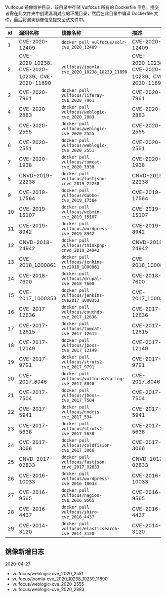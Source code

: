 Vulfocus 镜像维护目录，该目录中存储 Vulfocus 所有的 Dockerfile 信息，提交者需在此文件夹中创建漏洞对应的环境目录，然后在此目录中编译 Dockerfile 文件，最后将漏洞镜像信息提交至该文件中。

| id   | 漏洞名称         | 镜像名称                                             | 描述             |
| :--- | :--------------- | :--------------------------------------------------- | :--------------- |
| 1    | CVE-2020-12409   | `docker pull vulfocus/solr-cve_2020_12409`           | CVE-2020-12409   |
| 2    | CVE-2020_10238、CVE-2020-10239、CVE-2020-11890  | `vulfocus/joomla-cve_2020_10238_10239_11890`           | CVE-2020_10238、CVE-2020-10239、CVE-2020-11890   |
| 3    | CVE-2020-7961    | `docker pull vulfocus/liferay-cve_2020_7961`         | CVE-2020-7961    |
| 4    | CVE-2020-2883    | `docker pull vulfocus/weblogic-cve_2020_2883`          | CVE-2020-2883    |
| 5    | CVE-2020-2555    | `docker pull vulfocus/weblogic-cve_2020_2555`          | CVE-2020-2555    |
| 6    | CVE-2020-2551    | `docker pull vulfocus/weblogic-cve_2020_2551`          | CVE-2020-2551    |
| 7    | CVE-2020-1938    | `docker pull vulfocus/tomcat-cve_2020_1938`          | CVE-2020-1938    |
| 8    | CNVD-2019-22238  | `docker pull vulfocus/fastjson-cnvd_2019_22238`      | CNVD-2019-22238  |
| 9    | CVE-2019-17564   | `docker pull vulfocus/dubbo-cve_2019_17564`          | CVE-2019-17564   |
| 10   | CVE-2019-15107   | `docker pull vulfocus/webmin-cve_2019_15107`         | CVE-2019-15107   |
| 11   | CVE-2019-8942    | `docker pull vulfocus/wordpress-cve_2019_8942`       | CVE-2019-8942    |
| 12   | CNVD-2018-24942  | `docker pull vulfocus/thinkphp-cnvd_2018_24942`      | CNVD-2018-24942  |
| 13   | CVE-2018_1000861 | `docker pull vulfocus/jenkins-cve2018_1000861`       | CVE-2018_1000861 |
| 14   | CVE-2018-7600    | `docker pull vulfocus/drupal-cve_2018_7600`          | CVE-2018-7600    |
| 15   | CVE-2017_1000353 | `docker pull vulfocus/jenkins-cve2017_1000353`       | CVE-2017_1000353 |
| 16   | CVE-2017-12636   | `docker pull vulfocus/couchdb-cve_2017_12636`        | CVE-2017-12636   |
| 17   | CVE-2017-12615   | `docker pull vulfocus/tomcat-cve_2017_12615`         | CVE-2017-12615   |
| 18   | CVE-2017-12149   | `docker pull vulfocus/jboss-cve_2017_12149`          | CVE-2017-12149   |
| 19   | CVE-2017-9791    | `docker pull vulfocus/struts2-cve_2017_9791`         | CVE-2017-9791    |
| 20   | CVE-2017_8046    | `docker pull vulfocus/vulfocus/spring-cve_2017_8046` | CVE-2017_8046    |
| 21   | CVE-2017-7504    | `docker pull vulfocus/jboss-cve_2017_7504`           | CVE-2017-7504    |
| 22   | CVE-2017-5941    | `docker pull vulfocus/nodejs-cve_2017_594`           | CVE-2017-5941    |
| 23   | CVE-2017-5638    | `docker pull vulfocus/struts2-cve_2017_5638`         | CVE-2017-5638    |
| 24   | CVE-2017-3066    | `docker pull vulfocus/coldfision-cve_2017_3066`      | CVE-2017-3066    |
| 25   | CNVD-2017-02833  | `docker pull vulfocus/fastjson-cnvd_2017_02833`      | CNVD-2017-02833  |
| 26   | CVE-2016-10033   | `docker pull vulfocus/wordpress-cve_2016_10033`      | CVE-2016-10033   |
| 27   | CVE-2016-9565    | `docker pull vulfocus/nagios-cve_2016_9565`          | CVE-2016-9565    |
| 28   | CVE-2016-4437    | `docker pull vulfocus/shiro-cve_2016_4437`           | CVE-2016-4437    |
| 29   | CVE-2014-3120    | `docker pull vulfocus/elasticsearch-cve_2014_3120`   | CVE-2014-3120    |


## 镜像新增日志

2020-04-27

- vulfocus/weblogic-cve_2020_2551
- vulfocus/joomla-cve_2020_10238_10239_11890
- vulfocus/weblogic-cve_2020_2555
- vulfocus/weblogic-cve_2020_2883
